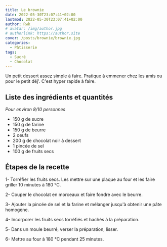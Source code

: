 ```yaml
---
title: Le brownie
date: 2022-05-30T23:07:41+02:00
lastmod: 2022-05-30T23:07:41+02:00
author: Rwk
# avatar: /img/author.jpg
# authorlink: https://author.site
cover: /posts/brownie/brownie.jpg
categories:
  - Pâtisserie
tags:
  - Sucré
  - Chocolat
---
```


Un petit dessert assez simple à faire. Pratique à emmener chez les amis ou pour le petit déj'. C'est hyper rapide à faire.

<!--more-->

## Liste des ingrédients et quantités

_Pour environ 8/10 personnes_

- 150 g de sucre
- 150 g de farine
- 150 g de beurre
- 2 oeufs
- 200 g de chocolat noir à dessert
- 1 pincée de sel
- 100 g de fruits secs

## Étapes de la recette

1- Torréfier les fruits secs. Les mettre sur une plaque au four et les faire griller 10 minutes à 180 °C.

2- Couper le chocolat en morceaux et faire fondre avec le beurre.

3- Ajouter la pincée de sel et la farine et mélanger jusqu'à obtenir une pâte homogène.

4- Incorporer les fruits secs torréfiés et hachés à la préparation.

5- Dans un moule beurré, verser la préparation, lisser.

6- Mettre au four à 180 °C pendant 25 minutes.